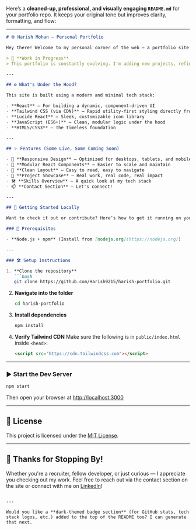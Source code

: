 Here’s a **cleaned-up, professional, and visually engaging `README.md`** for your portfolio repo. It keeps your original tone but improves clarity, formatting, and flow:

---

````md
# 🌐 Harish Mohan – Personal Portfolio

Hey there! Welcome to my personal corner of the web — a portfolio site I'm actively building to showcase my journey, projects, and the things I'm passionate about.

> 🚧 **Work in Progress**  
> This portfolio is constantly evolving. I'm adding new projects, refining the design, and improving the user experience as I go. So if you notice a few unfinished touches — that’s just part of the build process!

---

## ⚙️ What's Under the Hood?

This site is built using a modern and minimal tech stack:

- **React** – For building a dynamic, component-driven UI  
- **Tailwind CSS (via CDN)** – Rapid utility-first styling directly from the CDN  
- **Lucide React** – Sleek, customizable icon library  
- **JavaScript (ES6+)** – Clean, modular logic under the hood  
- **HTML5/CSS3** – The timeless foundation  

---

## ✨ Features (Some Live, Some Coming Soon)

- 🔁 **Responsive Design** – Optimized for desktops, tablets, and mobile  
- 🧩 **Modular React Components** – Easier to scale and maintain  
- 🎯 **Clean Layout** – Easy to read, easy to navigate  
- 💼 **Project Showcase** – Real work, real code, real impact  
- 🛠️ **Skills Overview** – A quick look at my tech stack  
- 📫 **Contact Section** – Let's connect!

---

## 🚀 Getting Started Locally

Want to check it out or contribute? Here’s how to get it running on your machine.

### 🔧 Prerequisites

- **Node.js + npm** (Install from [nodejs.org](https://nodejs.org))

---

### 🛠️ Setup Instructions

1. **Clone the repository**
   ```bash
   git clone https://github.com/Harish9215/harish-portfolio.git
````

2. **Navigate into the folder**

   ```bash
   cd harish-portfolio
   ```

3. **Install dependencies**

   ```bash
   npm install
   ```

4. **Verify Tailwind CDN**
   Make sure the following is in `public/index.html` inside `<head>`:

   ```html
   <script src="https://cdn.tailwindcss.com"></script>
   ```

---

### ▶️ Start the Dev Server

```bash
npm start
```

Then open your browser at [http://localhost:3000](http://localhost:3000)

---

## 📝 License

This project is licensed under the [MIT License](LICENSE).

---

## 🙌 Thanks for Stopping By!

Whether you're a recruiter, fellow developer, or just curious — I appreciate you checking out my work. Feel free to reach out via the contact section on the site or connect with me on [LinkedIn](https://www.linkedin.com/in/harish-mohan/)!

```

---

Would you like a **dark-themed badge section** (for GitHub stats, tech stack logos, etc.) added to the top of the README too? I can generate that next.
```
